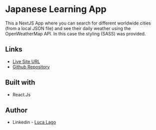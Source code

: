 # Japanese Learning App

This a NextJS App where you can search for different worldwide cities (from a local JSON file) and see their daily weather using the OpenWeatherMap API. In this case the styling (SASS) was provided.


## Links

- [Live Site URL](https://ll-japanese-learning-app.netlify.app/)
- [Github Repository](https://github.com/lkl03/japanese-learning-app/)


## Built with

- React.Js

## Author

- Linkedin - [Luca Lago](https://www.linkedin.com/in/luca-lago-678434222/)
